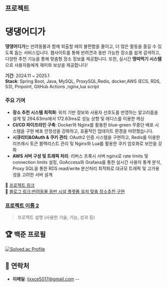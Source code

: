 ##  프로젝트
#  댕댕어디가 

**댕댕어디가**는 반려동물과 함께 외출할 때의 불편함을 줄이고, 더 많은 활동을 즐길 수 있도록 돕는 서비스입니다. 웹사이트를 통해 반려견과 동반 가능한 장소를 쉽게 검색하고, 다양한 추천 기능을 통해 맞춤형 장소 정보를 제공합니다. 또한, 실시간 **땅따먹기 시스템**으로 사용자들에게 재미와 보상을 제공합니다!

**기간**: 2024.11 ~ 2025.1  
**Stack**: Spring Boot, Java, MySQL, ProxySQL,Redis, docker,AWS (ECS, RDS, S3), Pinpoint, GitHub Actions ,nginx,lua script


### 주요 기여

- **장소 추천 시스템 최적화**: 위치 기반 정보와 사용자 선호도를 반영하는 알고리즘을 설계 및  294.63ms에서 172.63ms로 성능 상향 및 레디스를 이용한 캐싱
- **CI/CD 파이프라인 구축**: Docker와 Nginx를 활용한 blue-green 무중단 배포 시스템을 구현 배포 안정성을 강화하고, 효율적인 업데이트 환경을 마련했습니다.
- **시큐리티&OAuth & 쿠키 관리**: OAuth2 인증 시스템을 구현하고, Redis를 이용한 리프레시 토큰 블랙리스트 관리 및 Nginx와 Lua를 활용한 쿠키 암호화로 보안을 강화
- **AWS 서버 구성 및  트래픽 처리**: 리버스 프록시 서버 nginx로 rate limits 및 connection limits 설정, GoAccess와 Grafana를 통한 실시간 사용자 통계 분석, Proxy SQL을 통한 RDS read/write 분산처리 최적화로 대규모 트래픽 및 고가용성을 고려한 서버 설계

🔗 [프로젝트 링크](https://github.com/WHERE-ARE-YOU-GOING-DAENG-DAENG/WHERE_ARE_YOU_GOING_DAENG_DAENG_-)  
🔗 [블로그 링크:반려동물 동반 시설 플랫폼 유저 맞춤 장소추천 구현](https://velog.io/@lixxce/%EB%8C%95%EB%8C%95%EC%96%B4%EB%94%94%EA%B0%80-%EB%B0%98%EB%A0%A4%EB%8F%99%EB%AC%BC-%EB%8F%99%EB%B0%98-%EC%8B%9C%EC%84%A4-%ED%94%8C%EB%9E%AB%ED%8F%BC-%EC%9C%A0%EC%A0%80-%EB%A7%9E%EC%B6%A4-%EC%9E%A5%EC%86%8C%EC%B6%94%EC%B2%9C-%EA%B5%AC%ED%98%84)



### [프로젝트 이름 2](링크)
> 프로젝트 설명 (사용한 기술, 기능, 성과 등)


## 🏆 백준 프로필
[![Solved.ac Profile](http://mazassumnida.wtf/api/v2/generate_badge?boj=sh5017)](https://solved.ac/sh5017/)


## 💬 연락처
- **이메일**: [lixxce5017@gmail.com](lixxce5017@gmail.com)
--
